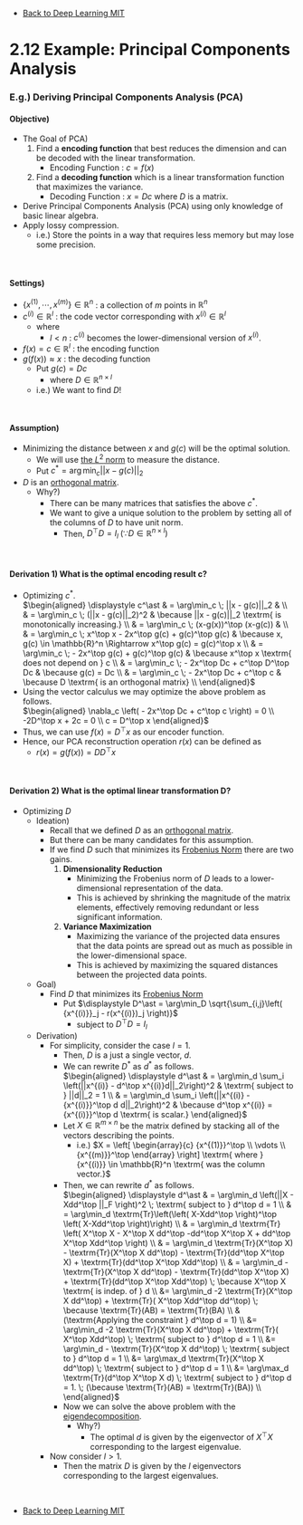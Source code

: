 * [Back to Deep Learning MIT](../../main.md)

# 2.12 Example: Principal Components Analysis

### E.g.) Deriving Principal Components Analysis (PCA) 
#### Objective)
- The Goal of PCA)
  1. Find a **encoding function** that best reduces the dimension and can be decoded with the linear transformation.
     - Encoding Function : $`c = f(x)`$
  2. Find a **decoding function** which is a linear transformation function that maximizes the variance.
     - Decoding Function : $`x = Dc`$ where $`D`$ is a matrix.
- Derive Principal Components Analysis (PCA) using only knowledge of basic linear algebra.
- Apply lossy compression.
  - i.e.) Store the points in a way that requires less memory but may lose some precision.

<br>

#### Settings)
- $`\lbrace x^{(1)}, \cdots, x^{(m)} \rbrace \in \mathbb{R}^n`$ : a collection of $`m`$ points in $`\mathbb{R}^n`$
- $`c^{(i)} \in \mathbb{R}^l`$ : the code vector corresponding with $`x^{(i)} \in \mathbb{R}^l`$
  - where
    - $`l \lt n`$ : $`c^{(i)}`$ becomes the lower-dimensional version of $`x^{(i)}`$.
- $`f(x) = c \in \mathbb{R}^l`$ : the encoding function
- $`g(f(x)) \approx x`$ : the decoding function
  - Put $`g(c) = Dc`$
    - where $`D \in \mathbb{R}^{n\times l}`$
  - i.e.) We want to find $`D`$!

<br>

#### Assumption)
- Minimizing the distance between $`x`$ and $`g(c)`$ will be the optimal solution.
  - We will use [the $`L^2`$ norm](../05/note.md#concept-norm) to measure the distance.
  - Put $`\displaystyle c^\ast = {\arg\min_c} ||x - g(c)||_2`$
- $`D`$ is an [orthogonal matrix](../06/note.md#concept-orthogonal-matrix).
  - Why?)
    - There can be many matrices that satisfies the above $`c^\ast`$.
    - We want to give a unique solution to the problem by setting all of the columns of $`D`$ to have unit norm.
      - Then, $`D^\top D = I_l \; (\because D \in \mathbb{R}^{n\times l})`$ 

<br>

#### Derivation 1) What is the optimal encoding result c?
- Optimizing $`c^\ast`$.   
 $`\begin{aligned}
   \displaystyle c^\ast & = \arg\min_c \; ||x - g(c)||_2 & \\
   & = \arg\min_c \; (||x - g(c)||_2)^2 & \because ||x - g(c)||_2 \textrm{ is monotonically increasing.} \\
   & = \arg\min_c \; (x-g(x))^\top (x-g(c)) & \\
   & = \arg\min_c \; x^\top x - 2x^\top g(c) + g(c)^\top g(c) & \because x, g(c) \in \mathbb{R}^n \Rightarrow x^\top g(c) = g(c)^\top x \\
   & = \arg\min_c \; - 2x^\top g(c) + g(c)^\top g(c) & \because x^\top x \textrm{ does not depend on } c \\
   & = \arg\min_c \; - 2x^\top Dc + c^\top D^\top Dc & \because g(c) = Dc \\
   & = \arg\min_c \; - 2x^\top Dc + c^\top c & \because D \textrm{ is an orthogonal matrix} \\
 \end{aligned}`$
 - Using the vector calculus we may optimize the above problem as follows.   
   $`\begin{aligned}
     \nabla_c \left( - 2x^\top Dc + c^\top c \right) = 0 \\
     -2D^\top x + 2c = 0 \\
     c = D^\top x
   \end{aligned}`$
 - Thus, we can use $`f(x) = D^\top x`$ as our encoder function.
 - Hence, our PCA reconstruction operation $`r(x)`$ can be defined as
   - $`r(x) = g(f(x)) = DD^\top x`$

<br>

#### Derivation 2) What is the optimal linear transformation D?
- Optimizing $`D`$
  - Ideation)
    - Recall that we defined $`D`$ as an [orthogonal matrix](../06/note.md#concept-orthogonal-matrix).
    - But there can be many candidates for this assumption.
    - If we find $`D`$ such that minimizes its [Frobenius Norm](../05/note.md#concept-frobenius-norm) there are two gains.
      1. **Dimensionality Reduction**
         - Minimizing the Frobenius norm of $`D`$ leads to a lower-dimensional representation of the data. 
         - This is achieved by shrinking the magnitude of the matrix elements, effectively removing redundant or less significant information.
      2. **Variance Maximization** 
         - Maximizing the variance of the projected data ensures that the data points are spread out as much as possible in the lower-dimensional space. 
         - This is achieved by maximizing the squared distances between the projected data points.
  - Goal)
    - Find $`D`$ that minimizes its [Frobenius Norm](../05/note.md#concept-frobenius-norm)
      - Put $`\displaystyle D^\ast = \arg\min_D \sqrt{\sum_{i,j}\left( {x^{(i)}}_j - r(x^{(i)})_j \right)}`$
        - subject to $`D^\top D = I_l`$
  - Derivation)
    - For simplicity, consider the case $`l=1`$.
      - Then, $`D`$ is a just a single vector, $`d`$.
      - We can rewrite $`D^\ast`$ as $`d^\ast`$ as follows.   
         $`\begin{aligned}
          \displaystyle d^\ast & = \arg\min_d \sum_i \left(||x^{(i)} - d^\top x^{(i)}d||_2\right)^2 & \textrm{ subject to } ||d||_2 = 1 \\
          & = \arg\min_d \sum_i \left(||x^{(i)} - {x^{(i)}}^\top d d||_2\right)^2 &  \because d^\top x^{(i)} = {x^{(i)}}^\top d \textrm{ is scalar.}
        \end{aligned}`$
      - Let $`X \in \mathbb{R}^{m\times n}`$ be the matrix defined by stacking all of the vectors describing the points.
        - i.e.) $`X = \left[ \begin{array}{c}
          {x^{(1)}}^\top \\ \vdots \\ {x^{(m)}}^\top 
        \end{array} \right] \textrm{ where } {x^{(i)}} \in \mathbb{R}^n \textrm{ was the column vector.}`$
      - Then, we can rewrite $`d^\ast`$ as follows.    
         $`\begin{aligned}
          \displaystyle d^\ast & = \arg\min_d \left(||X - Xdd^\top ||_F \right)^2 \; \textrm{ subject to } d^\top d = 1 \\
          & = \arg\min_d \textrm{Tr}\left(\left( X-Xdd^\top \right)^\top \left( X-Xdd^\top \right)\right) \\
          & = \arg\min_d \textrm{Tr} \left( X^\top X - X^\top X dd^\top -dd^\top X^\top X + dd^\top X^\top Xdd^\top \right) \\
          & = \arg\min_d \textrm{Tr}(X^\top X) - \textrm{Tr}(X^\top X dd^\top) - \textrm{Tr}(dd^\top X^\top X) + \textrm{Tr}(dd^\top X^\top Xdd^\top) \\
          & = \arg\min_d - \textrm{Tr}(X^\top X dd^\top) - \textrm{Tr}(dd^\top X^\top X) + \textrm{Tr}(dd^\top X^\top Xdd^\top) \; \because X^\top X \textrm{ is indep. of } d \\
          &= \arg\min_d -2 \textrm{Tr}(X^\top X dd^\top) + \textrm{Tr}( X^\top Xdd^\top dd^\top) \; \because \textrm{Tr}(AB) = \textrm{Tr}(BA) \\
          & (\textrm{Applying the constraint } d^\top d = 1) \\
          &= \arg\min_d -2 \textrm{Tr}(X^\top X dd^\top) + \textrm{Tr}( X^\top Xdd^\top) \; \textrm{ subject to } d^\top d = 1 \\
          &= \arg\min_d - \textrm{Tr}(X^\top X dd^\top) \; \textrm{ subject to } d^\top d = 1 \\
          &= \arg\max_d \textrm{Tr}(X^\top X dd^\top) \; \textrm{ subject to } d^\top d = 1 \\
          &= \arg\max_d \textrm{Tr}(d^\top X^\top X d) \; \textrm{ subject to } d^\top d = 1. \; (\because \textrm{Tr}(AB) = \textrm{Tr}(BA))  \\
        \end{aligned}`$
      - Now we can solve the above problem with the [eigendecomposition](../07/note.md#concept-eigendecomposition).
        - Why?)
          - The optimal $`d`$ is given by the eigenvector of $`X^\top X`$ corresponding to the largest eigenvalue.
    - Now consider $`l \gt 1`$.
      - Then the matrix $`D`$ is given by the $`l`$ eigenvectors corresponding to the largest eigenvalues.













<br>

* [Back to Deep Learning MIT](../../main.md)